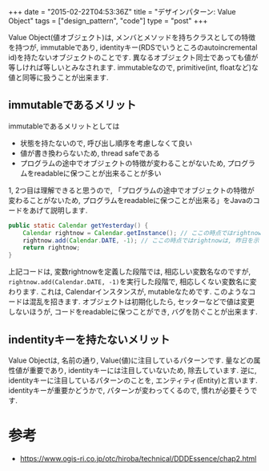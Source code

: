 +++
date = "2015-02-22T04:53:36Z"
title = "デザインパターン: Value Object"
tags = ["design_pattern", "code"]
type = "post"
+++

Value Object(値オブジェクト)は, メンバとメソッドを持ちクラスとしての特徴を持つが, immutableであり, identityキー(RDSでいうところのautoincremental id)を持たないオブジェクトのことです. 異なるオブジェクト同士であっても値が等しければ等しいとみなされます.
immutableなので, primitive(int, floatなど)な値と同等に扱うことが出来ます.


## immutableであるメリット

immutableであるメリットとしては

- 状態を持たないので, 呼び出し順序を考慮しなくて良い
- 値が書き換わらないため, thread safeである
- プログラムの途中でオブジェクトの特徴が変わることがないため, プログラムをreadableに保つことが出来ることが多い

1, 2つ目は理解できると思うので, 「プログラムの途中でオブジェクトの特徴が変わることがないため, プログラムをreadableに保つことが出来る」をJavaのコードをあげて説明します.

```java
public static Calendar getYesterday() {
    Calendar rightnow = Calendar.getInstance(); // ここの時点ではrightnowは, 今の時間を示している
    rightnow.add(Calendar.DATE, -1); // ここの時点ではrightnowは, 昨日を示している. 変数名rightnowは相応しくない
    return rightnow;
}
```

上記コードは, 変数rightnowを定義した段階では, 相応しい変数名なのですが, `rightnow.add(Calendar.DATE, -1)`を実行した段階で, 相応しくない変数名に変わります. これは, Calendarインスタンスが, mutableなためです. このようなコードは混乱を招きます.
オブジェクトは初期化したら, セッターなどで値は変更しないほうが, コードをreadableに保つことができ, バグを防ぐことが出来ます.


## indentityキーを持たないメリット

Value Objectは, 名前の通り, Value(値)に注目しているパターンです. 量などの属性値が重要であり, identityキーには注目していないため, 除去しています. 逆に, identityキーに注目しているパターンのことを, エンティティ(Entity)と言います. identityキーが重要かどうかで, パターンが変わってくるので, 慣れが必要そうです.


# 参考

- https://www.ogis-ri.co.jp/otc/hiroba/technical/DDDEssence/chap2.html
